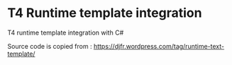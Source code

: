 # T4 Runtime template integration
T4 runtime template integration with C#

Source code is copied from : https://djfr.wordpress.com/tag/runtime-text-template/
